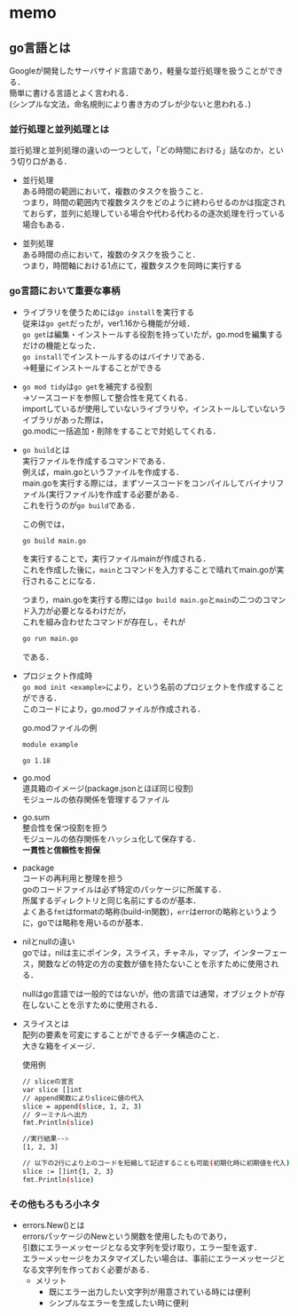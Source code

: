 # memo
## go言語とは
Googleが開発したサーバサイド言語であり，軽量な並行処理を扱うことができる．  
簡単に書ける言語とよく言われる．  
(シンプルな文法，命名規則により書き方のブレが少ないと思われる．)  

### 並行処理と並列処理とは
並行処理と並列処理の違いの一つとして，「どの時間における」話なのか，という切り口がある．
- 並行処理  
ある時間の範囲において，複数のタスクを扱うこと．  
つまり，時間の範囲内で複数タスクをどのように終わらせるのかは指定されておらず，並列に処理している場合や代わる代わるの逐次処理を行っている場合もある．

- 並列処理  
ある時間の点において，複数のタスクを扱うこと．  
つまり，時間軸における1点にて，複数タスクを同時に実行する

### go言語において重要な事柄
- ライブラリを使うためには`go install`を実行する    
    従来は`go get`だったが，ver1.16から機能が分岐．  
    `go get`は編集・インストールする役割を持っていたが，go.modを編集するだけの機能となった．  
    `go install`でインストールするのはバイナリである．  
    ->軽量にインストールすることができる

- `go mod tidy`は`go get`を補完する役割  
    ->ソースコードを参照して整合性を見てくれる．  
    importしているが使用していないライブラリや，インストールしていないライブラリがあった際は，  
    go.modに一括追加・削除をすることで対処してくれる．

- `go build`とは  
    実行ファイルを作成するコマンドである．  
    例えば，main.goというファイルを作成する．  
    main.goを実行する際には，まずソースコードをコンパイルしてバイナリファイル(実行ファイル)を作成する必要がある．  
    これを行うのが`go build`である．

    この例では，
    ```bash
    go build main.go
    ```
    を実行することで，実行ファイルmainが作成される．  
    これを作成した後に，`main`とコマンドを入力することで晴れてmain.goが実行されることになる．

    つまり，main.goを実行する際には`go build main.go`と`main`の二つのコマンド入力が必要となるわけだが，  
    これを組み合わせたコマンドが存在し，それが
    ```bash
    go run main.go
    ```
    である．

- プロジェクト作成時  
    `go mod init <example>`により，<example>という名前のプロジェクトを作成することができる．  
    このコードにより，go.modファイルが作成される．  
    
    go.modファイルの例
    ```bash
    module example

    go 1.18
    ```

- go.mod  
道具箱のイメージ(package.jsonとほぼ同じ役割)  
モジュールの依存関係を管理するファイル

- go.sum  
整合性を保つ役割を担う  
モジュールの依存関係をハッシュ化して保存する．  
__一貫性と信頼性を担保__

- package  
コードの再利用と整理を担う  
goのコードファイルは必ず特定のパッケージに所属する．  
所属するディレクトリと同じ名前にするのが基本．  
よくある`fmt`はformatの略称(build-in関数)，`err`はerrorの略称というように，goでは略称を用いるのが基本．

- nilとnullの違い  
    goでは，nilは主にポインタ，スライス，チャネル，マップ，インターフェース，関数などの特定の方の変数が値を持たないことを示すために使用される．

    nullはgo言語では一般的ではないが，他の言語では通常，オブジェクトが存在しないことを示すために使用される．

- スライスとは  
    配列の要素を可変にすることができるデータ構造のこと．  
    大きな箱をイメージ．
    
    使用例
    ```bash
    // sliceの宣言
    var slice []int
    // append関数によりsliceに値の代入
	slice = append(slice, 1, 2, 3)
    // ターミナルへ出力
	fmt.Println(slice)

    //実行結果-->
    [1, 2, 3]

    // 以下の2行により上のコードを短縮して記述することも可能(初期化時に初期値を代入)
    slice := []int{1, 2, 3}
    fmt.Println(slice)
    ```

### その他もろもろ小ネタ
- errors.New()とは  
    errorsパッケージのNewという関数を使用したものであり，  
    引数にエラーメッセージとなる文字列を受け取り，エラー型を返す．  
    エラーメッセージをカスタマイズしたい場合は、事前にエラーメッセージとなる文字列を作っておく必要がある．
    - メリット
        - 既にエラー出力したい文字列が用意されている時には便利
        - シンプルなエラーを生成したい時に便利
